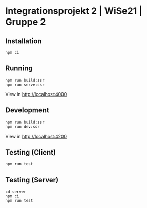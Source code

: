 # Integrationsprojekt 2 | WiSe21 | Gruppe 2

## Installation

    npm ci

## Running

    npm run build:ssr 
    npm run serve:ssr

View in <http://localhost:4000>

## Development

    npm run build:ssr 
    npm run dev:ssr

View in <http://localhost:4200>

## Testing (Client)

    npm run test

## Testing (Server)

    cd server 
    npm ci
    npm run test
